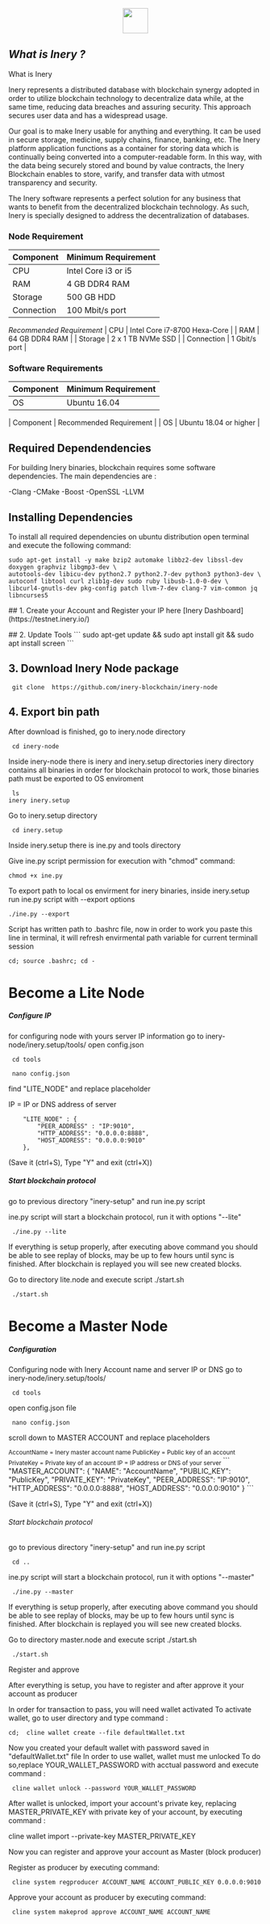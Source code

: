 </p>

<p align="center">
  <img height="50" height="auto" src="https://user-images.githubusercontent.com/38981255/184088981-3f7376ae-7039-4915-98f5-16c3637ccea3.PNG">
</p>

## *What is Inery ?*
What is Inery

Inery represents a distributed database with blockchain synergy adopted in order to utilize blockchain technology to decentralize data while, at the same time, reducing data breaches and assuring security. This approach secures user data and has a widespread usage.

Our goal is to make Inery usable for anything and everything. It can be used in secure storage, medicine, supply chains, finance, banking, etc. The Inery platform application functions as a container for storing data which is continually being converted into a computer-readable form. In this way, with the data being securely stored and bound by value contracts, the Inery Blockchain enables to store, varify, and transfer data with utmost transparency and security.

The Inery software represents a perfect solution for any business that wants to benefit from the decentralized blockchain technology. As such, Inery is specially designed to address the decentralization of databases.
</p>

### Node Requirement 

| Component | Minimum Requirement |
| ------------ | ------------ |
| CPU |	Intel Core i3 or i5 |
| RAM	| 4 GB DDR4 RAM |
| Storage	| 500 GB HDD |
| Connection | 100 Mbit/s port |

*Recommended Requirement*
| CPU | Intel Core i7-8700 Hexa-Core |
| RAM | 64 GB DDR4 RAM |
| Storage	 | 2 x 1 TB NVMe SSD |
| Connection | 1 Gbit/s port |

</p>

### Software Requirements

| Component |	Minimum Requirement |
| ------------ | ------------ |
| OS | Ubuntu 16.04 |

| Component | Recommended Requirement |
| OS | Ubuntu 18.04 or higher |

## Required Dependendencies
For building Inery binaries, blockchain requires some software dependencies. The main dependencies are :

-Clang
-CMake
-Boost
-OpenSSL
-LLVM

## Installing Dependencies
To install all required dependencies on ubuntu distribution open terminal and execute the following command:

```
sudo apt-get install -y make bzip2 automake libbz2-dev libssl-dev doxygen graphviz libgmp3-dev \
autotools-dev libicu-dev python2.7 python2.7-dev python3 python3-dev \
autoconf libtool curl zlib1g-dev sudo ruby libusb-1.0-0-dev \
libcurl4-gnutls-dev pkg-config patch llvm-7-dev clang-7 vim-common jq libncurses5
```

</P>
## 1. Create your Account and Register your IP here [Inery Dashboard](https://testnet.inery.io/)

</p>
## 2. Update Tools
```
sudo apt-get update && sudo apt install git && sudo apt install screen
```

## 3. Download Inery Node package
```
 git clone  https://github.com/inery-blockchain/inery-node
```

## 4. Export bin path

After download is finished, go to inery.node directory
```
 cd inery-node
```

Inside inery-node there is inery and inery.setup directories inery directory contains all binaries in order for blockchain protocol to work, those binaries path must be exported to OS enviroment
```
 ls    
inery inery.setup
```
Go to inery.setup directory
```
 cd inery.setup
```

Inside inery.setup there is ine.py and tools directory

Give ine.py script permission for execution with "chmod" command:
```
chmod +x ine.py
```
To export path to local os envirment for inery binaries, inside inery.setup run ine.py script with --export options
```
./ine.py --export
```
Script has written path to .bashrc file, now in order to work you paste this line in terminal, it will refresh envirmental path variable for current terminall session
```
cd; source .bashrc; cd -
```

# Become a Lite Node

##### Configure IP

for configuring node with yours server IP information go to inery-node/inery.setup/tools/ open config.json
```
 cd tools
```
```
 nano config.json
```

find "LITE_NODE" and replace placeholder

IP = IP or DNS address of server
```
    "LITE_NODE" : {
        "PEER_ADDRESS" : "IP:9010",
        "HTTP_ADDRESS": "0.0.0.0:8888",
        "HOST_ADDRESS": "0.0.0.0:9010"
    },
```
(Save it (ctrl+S), Type "Y" and exit (ctrl+X))

##### Start blockchain protocol

go to previous directory "inery-setup" and run ine.py script

ine.py script will start a blockchain protocol, run it with options "--lite"
```
 ./ine.py --lite
```
If everything is setup properly, after executing above command you should be able to see replay of blocks, may be up to few hours until sync is finished. After blockchain is replayed you will see new created blocks.

Go to directory lite.node and execute script ./start.sh
```
 ./start.sh
 ```
 </p>
 
 # Become a Master Node

##### Configuration

Configuring node with Inery Account name and server IP or DNS go to inery-node/inery.setup/tools/
```
 cd tools
```

open config.json file
```
 nano config.json
```
scroll down to MASTER ACCOUNT and replace placeholders

<sub>
AccountName = Inery master account name
PublicKey = Public key of an account
PrivateKey = Private key of an account
IP = IP address or DNS of your server
</sub>
```
"MASTER_ACCOUNT":
{
    "NAME": "AccountName",
    "PUBLIC_KEY": "PublicKey",
    "PRIVATE_KEY": "PrivateKey",
    "PEER_ADDRESS": "IP:9010",
    "HTTP_ADDRESS": "0.0.0.0:8888",
    "HOST_ADDRESS": "0.0.0.0:9010"
}
```

(Save it (ctrl+S), Type "Y" and exit (ctrl+X))

###### Start blockchain protocol

go to previous directory "inery-setup" and run ine.py script
```
 cd ..
```

ine.py script will start a blockchain protocol, run it with options "--master"
```
 ./ine.py --master
```

If everything is setup properly, after executing above command you should be able to see replay of blocks, may be up to few hours until sync is finished. After blockchain is replayed you will see new created blocks.

Go to directory master.node and execute script ./start.sh
```
 ./start.sh
```

Register and approve

After everything is setup, you have to register and after approve it your account as producer

In order for transaction to pass, you will need wallet activated To activate wallet, go to user directory and type command :
```
cd;  cline wallet create --file defaultWallet.txt
```
Now you created your default wallet with password saved in "defaultWallet.txt" file In order to use wallet, wallet must me unlocked To do so,replace YOUR_WALLET_PASSWORD with acctual password and execute command :
```
 cline wallet unlock --password YOUR_WALLET_PASSWORD
```
After wallet is unlocked, import your account's private key, replacing MASTER_PRIVATE_KEY with private key of your account, by executing command :

 cline wallet import --private-key MASTER_PRIVATE_KEY

Now you can register and approve your account as Master (block producer)

Register as producer by executing command:
```
 cline system regproducer ACCOUNT_NAME ACCOUNT_PUBLIC_KEY 0.0.0.0:9010
```
Approve your account as producer by executing command:
```
 cline system makeprod approve ACCOUNT_NAME ACCOUNT_NAME
 ```
 

